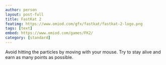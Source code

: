 ```yaml
---
author: person
layout: post-full
title: FastKat 2
featimg: https://www.omiod.com/gfx/fastkat/fastkat-2-logo.png
tags: [text]
embed: https://www.omiod.com/games/FK2/
category: [standard]
---
```

Avoid hitting the particles by moving with your mouse. Try to stay alive and earn as many points as possible.

